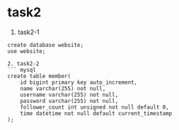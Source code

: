 # task2

1. task2-1
``` mysql
create database website;
use website;

2. task2-2
``` mysql
create table member(
	id bigint primary key auto_increment,
    name varchar(255) not null,
    username varchar(255) not null,
    password varchar(255) not null,
    follower_count int unsigned not null default 0,
    time datetime not null default current_timestamp
);

